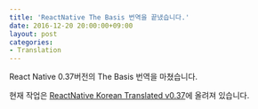 ```yaml
---
title: 'ReactNative The Basis 번역을 끝냈습니다.'
date: 2016-12-20 20:00:00+09:00
layout: post
categories:
- Translation
---
```



React Native 0.37버전의 The Basis	번역을 마쳤습니다.

현재 작업은 [ReactNative Korean Translated v0.37](http://geekhub.co.kr/react-native/releases/0.37/docs/getting-started.html#content)에 올려져 있습니다.

